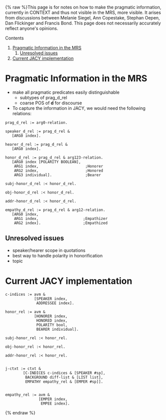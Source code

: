 {% raw %}This page is for notes on how to make the pragmatic information,
currently in CONTEXT and thus not visible in the MRS, more visible. It
arises from discussions between Melanie Siegel, Ann Copestake, Stephan
Oepen, Dan Flickinger and Francis Bond. This page does not necessarily
accurately reflect anyone's opinions.

Contents

1. [Pragmatic Information in the
MRS](https://blog.inductorsoftware.com/docsproto/summits/JacyPragmatics)
   1. [Unresolved issues](https://blog.inductorsoftware.com/docsproto/summits/JacyPragmatics)
2. [Current JACY implementation](https://blog.inductorsoftware.com/docsproto/summits/JacyPragmatics)

# Pragmatic Information in the MRS

- make all pragmatic predicates easily distinguishable
  - subtypes of prag\_d\_rel
  - coarse POS of **d** for discourse
- To capture the information in JACY, we would need the following
relations:

<!-- -->


    prag_d_rel := arg0-relation.
    
    speaker_d_rel := prag_d_rel &
       [ARG0 index].
    
    hearer_d_rel := prag_d_rel &
       [ARG0 index]. 
    
    honor_d_rel := prag_d_rel & arg123-relation.
       [ARG0 index [POLARITY BOOLEAN],
        ARG1 index,                     ;Honorer
        ARG2 index,                     ;Honored
        ARG3 individual].               ;Bearer
    
    subj-honor_d_rel :< honor_d_rel.
    
    obj-honor_d_rel :< honor_d_rel.
    
    addr-honor_d_rel :< honor_d_rel.
    
    empathy_d_rel := prag_d_rel & arg12-relation.
       [ARG0 index, 
        ARG1 index,                    ;Empathizer
        ARG2 index].                   ;Empathized

## Unresolved issues

- speaker/hearer scope in quotations
- best way to handle polarity in honorification
- topic

# Current JACY implementation

    c-indices := avm & 
                 [SPEAKER index,
                  ADDRESSEE index].
    
    honor_rel := avm &
                 [HONORER index,
                  HONORED index,
                  POLARITY bool,
                  BEARER individual].
    
    subj-honor_rel :< honor_rel.
    
    obj-honor_rel :< honor_rel.
    
    addr-honor_rel :< honor_rel.
    
    
    j-ctxt := ctxt &
            [C-INDICES c-indices & [SPEAKER #sp],
             BACKGROUND diff-list & [LIST list],
             EMPATHY empathy_rel & [EMPER #sp]].
    
    
    empathy_rel := avm &
                   [EMPER index,
                    EMPEE index].
<update date omitted for speed>{% endraw %}